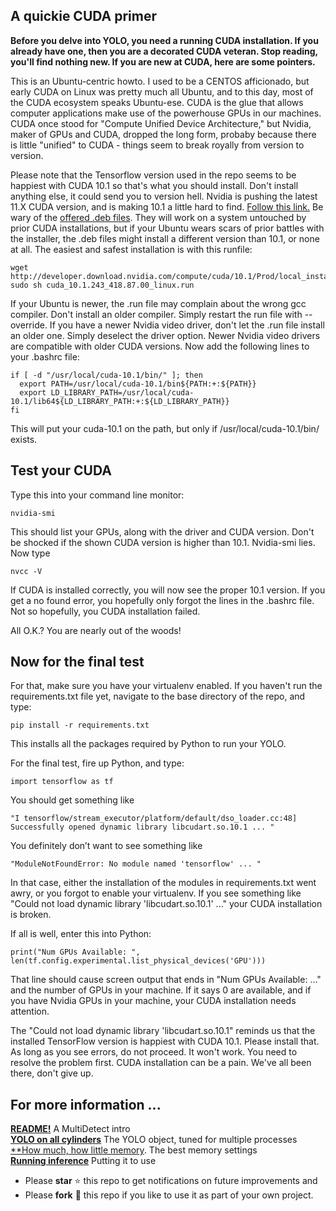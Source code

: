 ## A quickie CUDA primer

**Before you delve into YOLO, you need a running CUDA installation. If you already have one, then you are a decorated CUDA veteran. Stop reading, you'll find nothing new.
If you are new at CUDA, here are some pointers.**

This is an Ubuntu-centric howto. I used to be a CENTOS afficionado, but early CUDA on Linux was pretty much all Ubuntu, and to this day, most of the CUDA ecosystem speaks Ubuntu-ese. CUDA is the glue that allows computer applications make use of the powerhouse GPUs in our machines. CUDA once stood for "Compute Unified Device Architecture," but Nvidia, maker of GPUs and CUDA, dropped the long form, probaby because there is little "unified" to CUDA - things seem to break royally from version to version. 

Please note that the Tensorflow version used in the repo seems to be happiest with CUDA 10.1 so that's what you should install. Don't install anything else, it could send you to version hell. Nvidia is pushing the latest 11.X CUDA version, and is making 10.1 a little hard to find. [Follow this link.](https://developer.nvidia.com/cuda-10.1-download-archive-update2)
Be wary of the [offered .deb files](https://developer.nvidia.com/cuda-10.1-download-archive-update2target_os=Linux&target_arch=x86_64&target_distro=Ubuntu&target_version=1804&target_type=deblocal). They will work on a system untouched by prior CUDA installations, but if your Ubuntu wears scars of prior battles with the installer, the .deb files might install a different version than 10.1, or none at all. The easiest and safest installation is with this runfile:

```
wget http://developer.download.nvidia.com/compute/cuda/10.1/Prod/local_installers/cuda_10.1.243_418.87.00_linux.run
sudo sh cuda_10.1.243_418.87.00_linux.run
```

If your Ubuntu is newer, the .run file may complain about the wrong gcc compiler. Don't install an older compiler. Simply restart the run file with --override. If you have a newer Nvidia video driver, don't let the .run file install an older one. Simply deselect the driver option. Newer Nvidia video drivers are compatible with older CUDA versions.
Now add the following lines to your .bashrc file:

```
if [ -d "/usr/local/cuda-10.1/bin/" ]; then
  export PATH=/usr/local/cuda-10.1/bin${PATH:+:${PATH}}
  export LD_LIBRARY_PATH=/usr/local/cuda-10.1/lib64${LD_LIBRARY_PATH:+:${LD_LIBRARY_PATH}}
fi
```

This will put your cuda-10.1 on the path, but only if /usr/local/cuda-10.1/bin/ exists.

## Test your CUDA

Type this into your command line monitor:

```
nvidia-smi  
```

This should list your GPUs, along with the driver and CUDA version. Don't be shocked if the shown CUDA version is higher than 10.1. Nvidia-smi lies.
Now type

```
nvcc -V
```

If CUDA is installed correctly, you will now see the proper 10.1 version. If you get a no found error, you hopefully only forgot the lines in the .bashrc file. Not so hopefully, you CUDA installation failed.

All O.K.? You are nearly out of the woods! 

## Now for the final test

For that, make sure you have your virtualenv enabled. If you haven't run the requirements.txt file yet, navigate to the base directory of the repo, and type:

```
pip install -r requirements.txt
```

This installs all the packages required by Python to run your YOLO.

For the final test, fire up Python, and type:

```
import tensorflow as tf
```

You should get something like 

```
"I tensorflow/stream_executor/platform/default/dso_loader.cc:48] Successfully opened dynamic library libcudart.so.10.1 ... "
```

You definitely don’t want to see something like

```
"ModuleNotFoundError: No module named 'tensorflow' ... " 
```

In that case, either the installation of the modules in requirements.txt went awry, or you forgot to enable your virtualenv. 
If you see something like "Could not load dynamic library 'libcudart.so.10.1' ..." your CUDA installation is broken. 

If all is well, enter this into Python:

```
print("Num GPUs Available: ", len(tf.config.experimental.list_physical_devices('GPU')))
```

That line should cause screen output that ends in "Num GPUs Available: ..." and the number of GPUs in your machine. If it says 0 are available, and if you have Nvidia GPUs in your machine, your CUDA installation needs attention.

The "Could not load dynamic library 'libcudart.so.10.1" reminds us that the installed TensorFlow version is happiest with CUDA 10.1. Please install that. 
As long as you see errors, do not proceed. It won't work. You need to resolve the problem first. CUDA installation can be a pain. We've all been there, don't give up.

## For more information ... 

[**README!**](/README.md) A MultiDetect intro<br>
[**YOLO on all cylinders**](/MultiYOLO.md) The YOLO object, tuned for multiple processes<br>
[**How much, how little memory](/Memory_settings.md). The best memory settings<br>
[**Running inference**](/3_Inference/README.md) Putting it to use<br>

- Please **star** ⭐ this repo to get notifications on future improvements and
- Please **fork** 🍴 this repo if you like to use it as part of your own project. 

